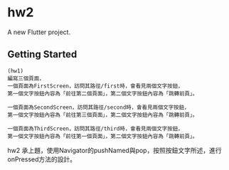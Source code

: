 # hw2

A new Flutter project.

## Getting Started

    (hw1)
    編寫三個頁面，
    一個頁面為FirstScreen，訪問其路徑/first時，會看見兩個文字按鈕，
    第一個文字按鈕內容為「前往第二個頁面」，第二個文字按鈕內容為「跳轉前頁」。

    一個頁面為SecondScreen，訪問其路徑/second時，會看見兩個文字按鈕，
    第一個文字按鈕內容為「前往第三個頁面」，第二個文字按鈕內容為「跳轉前頁」。

    一個頁面為ThirdScreen，訪問其路徑/third時，會看見兩個文字按鈕，
    第一個文字按鈕內容為「前往第一個頁面」，第二個文字按鈕內容為「跳轉前頁」。

hw2
承上題，使用Navigator的pushNamed與pop，按照按鈕文字所述，進行onPressed方法的設計。
